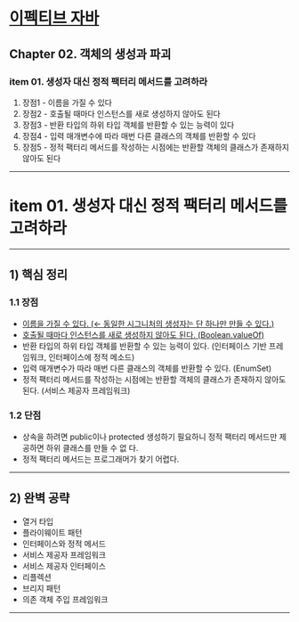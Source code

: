 # <a href = "../../README.md" target="_blank">이펙티브 자바</a>
## Chapter 02. 객체의 생성과 파괴
### item 01. 생성자 대신 정적 팩터리 메서드를 고려하라
1) 장점1 - 이름을 가질 수 있다
2) 장점2 - 호출될 때마다 인스턴스를 새로 생성하지 않아도 된다
3) 장점3 - 반환 타입의 하위 타입 객체를 반환할 수 있는 능력이 있다
4) 장점4 - 입력 매개변수에 따라 매번 다른 클래스의 객체를 반환할 수 있다
5) 장점5 - 정적 팩터리 메서드를 작성하는 시점에는 반환할 객체의 클래스가 존재하지 않아도 된다

---

# item 01. 생성자 대신 정적 팩터리 메서드를 고려하라

---

## 1) 핵심 정리

### 1.1 장점
- <a href="1.1 장점1 - 이름을 가질 수 있다.md" target="_blank">이름을 가질 수 있다. (← 동일한 시그니처의 생성자는 단 하나만 만들 수 있다.)</a>
- <a href="1.2 장점2 - 호출될 때마다 인스턴스를 새로 생성하지 않아도 된다.md" target="_blank">호출될 때마다 인스턴스를 새로 생성하지 않아도 된다. (Boolean.valueOf)</a>
- 반환 타입의 하위 타입 객체를 반환할 수 있는 능력이 있다. (인터페이스 기반 프레임워크, 인터페이스에 정적 메소드)
- 입력 매개변수가 따라 매번 다른 클래스의 객체를 반환할 수 있다. (EnumSet)
- 정적 팩터리 메서드를 작성하는 시점에는 반환할 객체의 클래스가 존재하지 않아도 된다. (서비스 제공자 프레임워크)

### 1.2 단점
- 상속을 하려면 public이나 protected 생성하기 필요하니 정적 팩터리 메서드만 제공하면 하위 클래스를 만들 수 없
다.
- 정적 팩터리 메서드는 프로그래머가 찾기 어렵다.

---

## 2) 완벽 공략
- 열거 타입
- 플라이웨이트 패턴
- 인터페이스와 정적 메서드
- 서비스 제공자 프레임워크
- 서비스 제공자 인터페이스
- 리플렉션
- 브리지 패턴
- 의존 객체 주입 프레임워크

---
